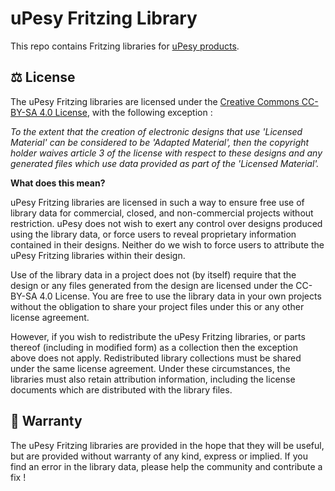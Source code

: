 # uPesy Fritzing Library

This repo contains Fritzing libraries for [uPesy products](https://www.upesy.com/).

## ⚖️ License

The uPesy Fritzing libraries are licensed under the [Creative Commons CC-BY-SA 4.0 License](https://creativecommons.org/licenses/by-sa/4.0/legalcode), with the following exception :

*To the extent that the creation of electronic designs that use 'Licensed Material' can be considered to be 'Adapted Material', then the copyright holder waives article 3 of the license with respect to these designs and any generated files which use data provided as part of the 'Licensed Material'.*

**What does this mean?**

uPesy Fritzing libraries are licensed in such a way to ensure free use of library data for commercial, closed, and non-commercial projects without restriction. uPesy does not wish to exert any control over designs produced using the library data, or force users to reveal proprietary information contained in their designs. Neither do we wish to force users to attribute the uPesy Fritzing libraries within their design.

Use of the library data in a project does not (by itself) require that the design or any files generated from the design are licensed under the CC-BY-SA 4.0 License. You are free to use the library data in your own projects without the obligation to share your project files under this or any other license agreement.

However, if you wish to redistribute the uPesy Fritzing libraries, or parts thereof (including in modified form) as a collection then the exception above does not apply. Redistributed library collections must be shared under the same license agreement. Under these circumstances, the libraries must also retain attribution information, including the license documents which are distributed with the library files.

## 🔧 Warranty

The uPesy Fritzing libraries are provided in the hope that they will be useful, but are provided without warranty of any kind, express or implied.
If you find an error in the library data, please help the community and contribute a fix !